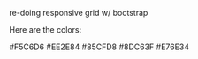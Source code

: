 re-doing responsive grid w/ bootstrap

Here are the colors:

#F5C6D6
#EE2E84
#85CFD8
#8DC63F
#E76E34